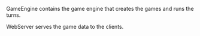 
GameEngine contains the game engine that creates the games and runs the turns.

WebServer serves the game data to the clients.

